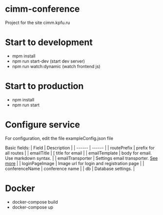 # cimm-conference

Project for the site cimm.kpfu.ru

# Start to development
- mpm install
- npm run start-dev (start dev server)
- npm run watch:dynamic (watch frontend js)

# Start to production
- npm install
- npm run start

# Configure service
For configuration, edit the file exampleConfig.json file

Basic fields:
| Field | Description |
| ------ | ------ |
| routePrefix | prefix for all routes |
| emailTitle | [ title for email |
| emailTemplate | body for email. Use markdown syntax. |
| emailTransporter | Settings email transporter. [See more](https://nodemailer.com/smtp/) |
| loginPageImage | Image url for login and registration page |
| conferenceName |  conference name |
| db | Database settings. |

# Docker
- docker-compose build
- docker-compose up
